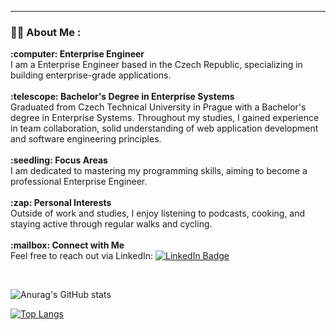 ---
### :man_technologist: About Me :

<div>  
  <ul style="list-style: none; padding-left: 0;">  
    <li>  
      <strong>:computer: Enterprise Engineer</strong><br>  
      I am a Enterprise Engineer based in the Czech Republic, specializing in building enterprise-grade applications.  
    </li>  
    <br>  
    <li>  
      <strong>:telescope: Bachelor's Degree in Enterprise Systems</strong><br>  
      Graduated from Czech Technical University in Prague with a Bachelor's degree in Enterprise Systems. Throughout my studies, I gained experience in team collaboration, solid understanding of web application development and software engineering principles.  
    </li>  
    <br>  
    <li>  
      <strong>:seedling: Focus Areas</strong><br>  
      I am dedicated to mastering my programming skills, aiming to become a professional Enterprise Engineer.
    </li>  
    <br>  
    <li>  
      <strong>:zap: Personal Interests</strong><br>  
      Outside of work and studies, I enjoy listening to podcasts, cooking, and staying active through regular walks and cycling.  
    </li>
    <br>  
    <li>  
      <strong>:mailbox: Connect with Me</strong><br>  
      Feel free to reach out via LinkedIn:  
      <a href="https://www.linkedin.com/in/dmitrij-rastvorov-494810236" target="_blank">  
        <img src="https://img.shields.io/badge/-LinkedIn-blue?style=flat&logo=Linkedin&logoColor=white" alt="LinkedIn Badge">  
      </a>  
    </li>  
  </ul>  
</div>  
<br>  

![Anurag's GitHub stats](https://github-readme-stats.vercel.app/api?username=UnknownPug&show_icons=true&hide=contribs,prs&theme=tokyonight)

[![Top Langs](https://github-readme-stats.vercel.app/api/top-langs/?username=UnknownPug&show_icons=true&hide=contribs,prs&theme=tokyonight&langs_count=6&layout=donut)](https://github.com/anuraghazra/github-readme-stats)
